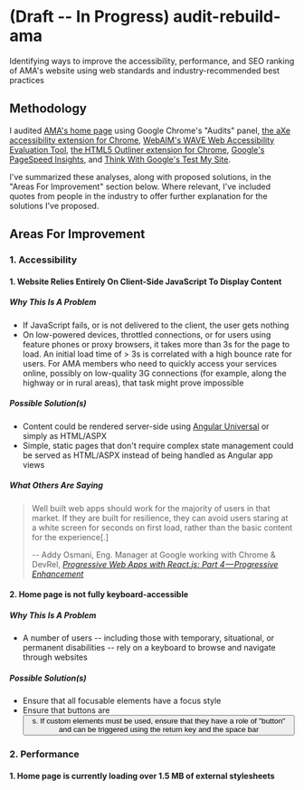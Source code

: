 # (Draft -- In Progress) audit-rebuild-ama
Identifying ways to improve the accessibility, performance, and SEO ranking of AMA's website using web standards and industry-recommended best practices

## Methodology

I audited [AMA's home page](https://ama.ab.ca/) using Google Chrome's "Audits" panel, [the aXe accessibility extension for Chrome](https://chrome.google.com/webstore/detail/axe/lhdoppojpmngadmnindnejefpokejbdd), [WebAIM's WAVE Web Accessibility Evaluation Tool](https://wave.webaim.org/), [the HTML5 Outliner extension for Chrome](https://chrome.google.com/webstore/detail/html5-outliner/afoibpobokebhgfnknfndkgemglggomo?hl=en), [Google's PageSpeed Insights](https://developers.google.com/speed/pagespeed/insights/), and [Think With Google's Test My Site](https://testmysite.thinkwithgoogle.com/).

I've summarized these analyses, along with proposed solutions, in the "Areas For Improvement" section below. Where relevant, I've included quotes from people in the industry to offer further explanation for the solutions I've proposed.

## Areas For Improvement

### 1. Accessibility

#### 1. Website Relies Entirely On Client-Side JavaScript To Display Content

##### Why This Is A Problem

* If JavaScript fails, or is not delivered to the client, the user gets nothing
* On low-powered devices, throttled connections, or for users using feature phones or proxy browsers, it takes more than 3s for the page to load. An initial load time of > 3s is correlated with a high bounce rate for users. For AMA members who need to quickly access your services online, possibly on low-quality 3G connections (for example, along the highway or in rural areas), that task might prove impossible

##### Possible Solution(s)

* Content could be rendered server-side using [Angular Universal](https://angular.io/guide/universal) or simply as HTML/ASPX
* Simple, static pages that don't require complex state management could be served as HTML/ASPX instead of being handled as Angular app views

##### What Others Are Saying

>Well built web apps should work for the majority of users in that market. If they are built for resilience, they can avoid users staring at a white screen for seconds on first load, rather than the basic content for the experience[.]
>
>-- Addy Osmani, Eng. Manager at Google working with Chrome & DevRel, _[Progressive Web Apps with React.js: Part 4 — Progressive Enhancement](https://medium.com/@addyosmani/progressive-web-apps-with-react-js-part-4-site-is-progressively-enhanced-b5ad7cf7a447)_

#### 2. Home page is not fully keyboard-accessible

##### Why This Is A Problem

* A number of users -- including those with temporary, situational, or permanent disabilities -- rely on a keyboard to browse and navigate through websites

##### Possible Solution(s)

* Ensure that all focusable elements have a focus style
* Ensure that buttons are <button>s. If custom elements must be used, ensure that they have a role of "button" and can be triggered using the return key and the space bar

### 2. Performance

#### 1. Home page is currently loading over 1.5 MB of external stylesheets


